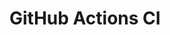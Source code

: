 # GitHub Actions CI


































































































































































































































































































































































































































































































































































































































































































































































































































































































































































































































































































































































































































































































































































